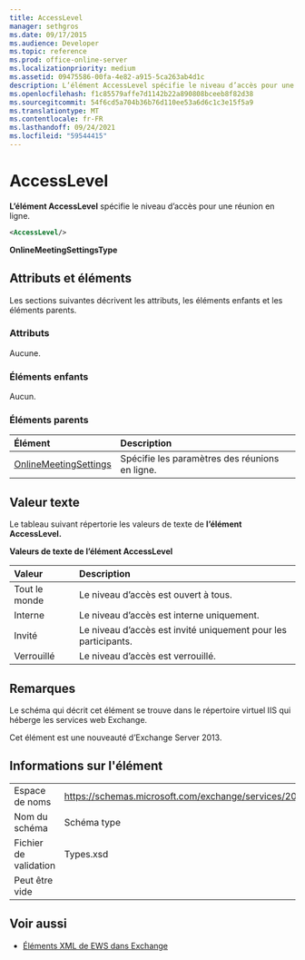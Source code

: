 ```yaml
---
title: AccessLevel
manager: sethgros
ms.date: 09/17/2015
ms.audience: Developer
ms.topic: reference
ms.prod: office-online-server
ms.localizationpriority: medium
ms.assetid: 09475586-00fa-4e82-a915-5ca263ab4d1c
description: L’élément AccessLevel spécifie le niveau d’accès pour une réunion en ligne.
ms.openlocfilehash: f1c85579affe7d1142b22a890808bceeb8f82d38
ms.sourcegitcommit: 54f6cd5a704b36b76d110ee53a6d6c1c3e15f5a9
ms.translationtype: MT
ms.contentlocale: fr-FR
ms.lasthandoff: 09/24/2021
ms.locfileid: "59544415"
---
```

# <a name="accesslevel"></a>AccessLevel

**L’élément AccessLevel** spécifie le niveau d’accès pour une réunion en ligne. 
  
```XML
<AccessLevel/>
```

 **OnlineMeetingSettingsType**
## <a name="attributes-and-elements"></a>Attributs et éléments

Les sections suivantes décrivent les attributs, les éléments enfants et les éléments parents.
  
### <a name="attributes"></a>Attributs

Aucune.
  
### <a name="child-elements"></a>Éléments enfants

Aucun.
  
### <a name="parent-elements"></a>Éléments parents

|**Élément**|**Description**|
|:-----|:-----|
|[OnlineMeetingSettings](onlinemeetingsettings.md) <br/> |Spécifie les paramètres des réunions en ligne.  <br/> |
   
## <a name="text-value"></a>Valeur texte

Le tableau suivant répertorie les valeurs de texte de **l’élément AccessLevel.** 
  
**Valeurs de texte de l’élément AccessLevel**

|**Valeur**|**Description**|
|:-----|:-----|
|Tout le monde  <br/> |Le niveau d’accès est ouvert à tous.  <br/> |
|Interne  <br/> |Le niveau d’accès est interne uniquement.  <br/> |
|Invité  <br/> |Le niveau d’accès est invité uniquement pour les participants.  <br/> |
|Verrouillé  <br/> |Le niveau d’accès est verrouillé.  <br/> |
   
## <a name="remarks"></a>Remarques

Le schéma qui décrit cet élément se trouve dans le répertoire virtuel IIS qui héberge les services web Exchange.
  
Cet élément est une nouveauté d’Exchange Server 2013.
  
## <a name="element-information"></a>Informations sur l'élément

|||
|:-----|:-----|
|Espace de noms  <br/> |https://schemas.microsoft.com/exchange/services/2006/types  <br/> |
|Nom du schéma  <br/> |Schéma type  <br/> |
|Fichier de validation  <br/> |Types.xsd  <br/> |
|Peut être vide  <br/> ||
   
## <a name="see-also"></a>Voir aussi

- [Éléments XML de EWS dans Exchange](ews-xml-elements-in-exchange.md)


